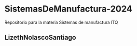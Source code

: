 # SistemasDeManufactura-2024
Repositorio para la materia Sistemas de manufactura ITQ
## LizethNolascoSantiago 


